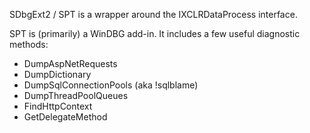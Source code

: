 SDbgExt2 / SPT is a wrapper around the IXCLRDataProcess interface.  

SPT is (primarily) a WinDBG add-in.  It includes a few useful diagnostic methods:

- DumpAspNetRequests
- DumpDictionary
- DumpSqlConnectionPools (aka !sqlblame)
- DumpThreadPoolQueues
- FindHttpContext
- GetDelegateMethod
